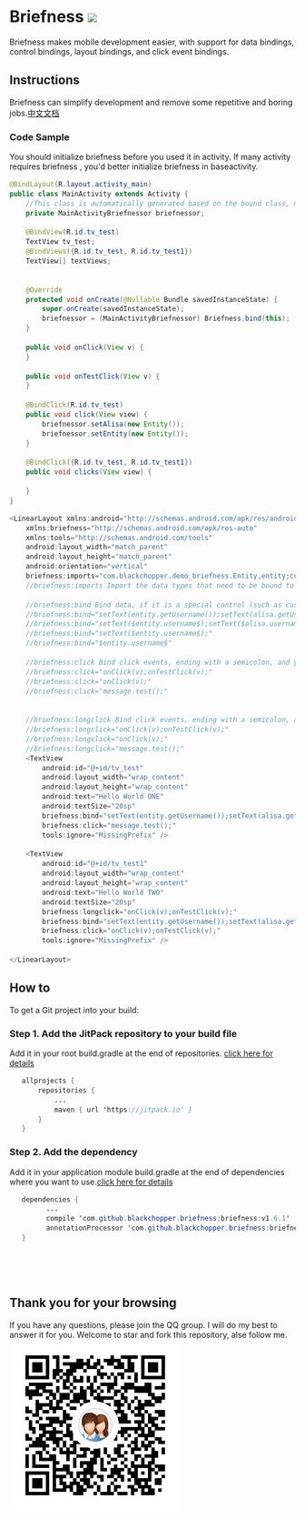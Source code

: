# Briefness  [![](https://jitpack.io/v/blackchopper/briefness.svg)](https://jitpack.io/#blackchopper/briefness)
Briefness makes mobile development easier, with support for data bindings, control bindings, layout bindings, and click event bindings.
## Instructions
Briefness can simplify development and remove some repetitive and boring jobs.[中文文档](https://github.com/blackchopper/Briefness/blob/master/README_CHINESE.md)
### Code Sample
You should initialize briefness before you used it in activity. If many activity requires briefness , you'd better initialize briefness in baseactivity.
```Java
@BindLayout(R.layout.activity_main)
public class MainActivity extends Activity {
    //This class is automatically generated based on the bound class, named after the bound class name plus Briefnessor.
    private MainActivityBriefnessor briefnessor;

    @BindView(R.id.tv_test)
    TextView tv_test;
    @BindViews({R.id.tv_test, R.id.tv_test1})
    TextView[] textViews;


    @Override
    protected void onCreate(@Nullable Bundle savedInstanceState) {
        super.onCreate(savedInstanceState);
        briefnessor = (MainActivityBriefnessor) Briefness.bind(this);
    }

    public void onClick(View v) {
    }

    public void onTestClick(View v) {
    }

    @BindClick(R.id.tv_test)
    public void click(View view) {
        briefnessor.setAlisa(new Entity());
        briefnessor.setEntity(new Entity());
    }

    @BindClick({R.id.tv_test, R.id.tv_test1})
    public void clicks(View view) {

    }
}
```
```Java
<LinearLayout xmlns:android="http://schemas.android.com/apk/res/android"
    xmlns:briefness="http://schemas.android.com/apk/res-auto"
    xmlns:tools="http://schemas.android.com/tools"
    android:layout_width="match_parent"
    android:layout_height="match_parent"
    android:orientation="vertical"
    briefness:imports="com.blackchopper.demo_briefness.Entity,entity;com.blackchopper.demo_briefness.Entity,alisa;">
    //briefness:imports Import the data types that need to be bound to the layout. Bind multiple types with separate. Separate data types and type aliases with commas.

    //briefness:bind Bind data, if it is a special control (such as custom View), you can also bind methods. If you need to bind more than one type of data, separate them with semicolons. Note: If you do not have a completion method, do not add a semicolon. You can also set only one type of data. Here are some common ways of writing.
    //briefness:bind="setText(entity.getUsername());setText(alisa.getUsername());"
    //briefness:bind="setText($entity.username$);setText($alisa.username$);"
    //briefness:bind="setText($entity.username$);"
    //briefness:bind="$entity.username$"

    //briefness:click Bind click events, ending with a semicolon, and you can also use variables in the bound class.
    //briefness:click="onClick(v);onTestClick(v);"
    //briefness:click="onClick(v);"
    //briefness:click="message.test();"


    //briefness:longclick Bind click events, ending with a semicolon, and you can also use variables in the bound class.
    //briefness:longclick="onClick(v);onTestClick(v);"
    //briefness:longclick="onClick(v);"
    //briefness:longclick="message.test();"
    <TextView
        android:id="@+id/tv_test"
        android:layout_width="wrap_content"
        android:layout_height="wrap_content"
        android:text="Hello World ONE"
        android:textSize="20sp"
        briefness:bind="setText(entity.getUsername());setText(alisa.getUsername());"
        briefness:click="message.test();"
        tools:ignore="MissingPrefix" />

    <TextView
        android:id="@+id/tv_test1"
        android:layout_width="wrap_content"
        android:layout_height="wrap_content"
        android:text="Hello World TWO"
        android:textSize="20sp"
        briefness:longclick="onClick(v);onTestClick(v);"
        briefness:bind="setText(entity.getUsername());setText(alisa.getUsername());"
        briefness:click="onClick(v);onTestClick(v);"
        tools:ignore="MissingPrefix" />

</LinearLayout>
```
## How to
To get a Git project into your build:
### Step 1. Add the JitPack repository to your build file
Add it in your root build.gradle at the end of repositories.   [click here for details](https://github.com/blackchopper/CarouselBanner/blob/master/root_build.gradle.png)
 ```Java
 	allprojects {
 		repositories {
 			...
 			maven { url 'https://jitpack.io' }
 		}
 	}
 ```
### Step 2. Add the dependency
Add it in your application module build.gradle at the end of dependencies where you want to use.[click here for details](https://github.com/blackchopper/CarouselBanner/blob/master/application_build.gradle.png)
 ```Java
 	dependencies {
          ...
          compile 'com.github.blackchopper.briefness:briefness:v1.6.1'
    	  annotationProcessor 'com.github.blackchopper.briefness:briefness-compiler:v1.6.1'
 	}
 ```
<br><br><br>
## Thank you for your browsing
If you have any questions, please join the QQ group. I will do my best to answer it for you. Welcome to star and fork this repository, alse follow me.
<br>
![Image Text](https://github.com/blackchopper/CarouselBanner/blob/master/qq_group.png)

